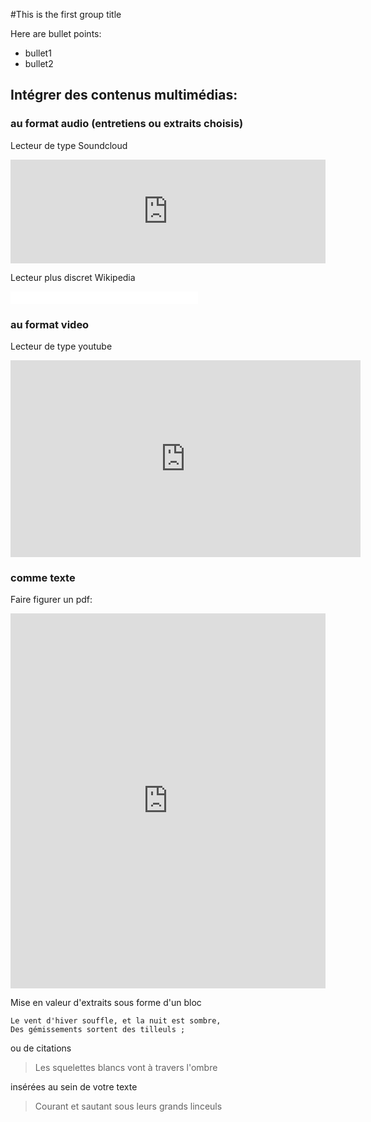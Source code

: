 #This is the first group title

Here are bullet points:
- bullet1
- bullet2

## Intégrer des contenus multimédias:

### au format audio (entretiens ou extraits choisis)

Lecteur de type Soundcloud

<iframe width="100%" height="166" scrolling="no" frameborder="no" src="https://w.soundcloud.com/player/?url=https%3A//api.soundcloud.com/tracks/112395490&amp;color=ff5500&amp;auto_play=false&amp;hide_related=false&amp;show_comments=true&amp;show_user=true&amp;show_reposts=false"></iframe>

Lecteur plus discret Wikipedia

<iframe src="//commons.wikimedia.org/wiki/File:Saint-Saens,_Camille_-_Danse_macabre_Opus_40_-_Computer_generated,_transcribed_by_MacLeod.ogg?embedplayer=yes" width="300" height="20" frameborder="0" webkitAllowFullScreen mozallowfullscreen allowFullScreen></iframe>

### au format video

Lecteur de type youtube

<iframe width="560" height="315" src="https://www.youtube.com/embed/rZwNb11n9zk" frameborder="0" allowfullscreen></iframe>

### comme texte

Faire figurer un  pdf:

<iframe class="scribd_iframe_embed" src="https://www.scribd.com/embeds/341852935/content?start_page=1&view_mode=scroll&access_key=key-QBYckJevb4n2sVehoVJU&show_recommendations=true" data-auto-height="false" data-aspect-ratio="0.7068965517241379" scrolling="no" id="doc_93562" width="100%" height="600" frameborder="0"></iframe>

Mise en valeur d'extraits sous forme d'un bloc
```
Le vent d'hiver souffle, et la nuit est sombre, 
Des gémissements sortent des tilleuls ; 
```
ou de citations 

> Les squelettes blancs vont à travers l'ombre

insérées au sein de votre texte

> Courant et sautant sous leurs grands linceuls
